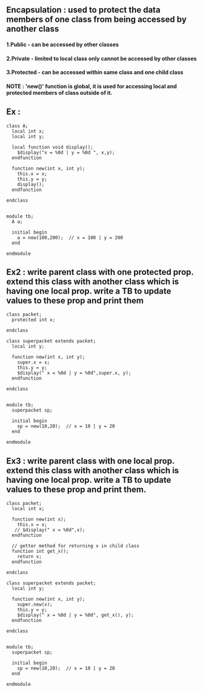 ## Encapsulation : used to protect the data members of one class from being accessed by another class
#### 1.Public - can be accessed by other classes
#### 2.Private - limited to local class only cannot be accessed by other classes
#### 3.Protected - can be accessed within same class and one child class
#### NOTE : 'new()' function is global, it is used for accessing local and protected members of class outside of it.

## Ex :
```
class A;
  local int x;
  local int y;
  
  local function void display();
    $display("x = %0d | y = %0d ", x,y);
  endfunction
  
  function new(int x, int y);
    this.x = x;
    this.y = y;
    display();
  endfunction
  
endclass


module tb;
  A a;
  
  initial begin
    a = new(100,200);  // x = 100 | y = 200
  end
  
endmodule
```
## Ex2 : write parent class with one protected prop. extend this class with another class which is having one local prop. write a TB to update values to these prop and print them
```
class packet;
  protected int x;
  
endclass

class superpacket extends packet;
  local int y;
  
  function new(int x, int y);
    super.x = x;
    this.y = y;
    $display(" x = %0d | y = %0d",super.x, y);
  endfunction
  
endclass


module tb;
  superpacket sp;
  
  initial begin
    sp = new(10,20);  // x = 10 | y = 20
  end
  
endmodule
```
## Ex3 : write parent class with one local prop. extend this class with another class which is having one local prop. write a TB to update values to these prop and print them.
```
class packet;
  local int x;
  
  function new(int x);
    this.x = x;
   // $display(" x = %0d",x);
  endfunction
  
  // getter method for returning x in child class
  function int get_x();
    return x;
  endfunction
  
endclass

class superpacket extends packet;
  local int y;
  
  function new(int x, int y);
    super.new(x);
    this.y = y;
    $display(" x = %0d | y = %0d", get_x(), y);
  endfunction
  
endclass


module tb;
  superpacket sp;
  
  initial begin
    sp = new(10,20);  // x = 10 | y = 20
  end
  
endmodule
```

